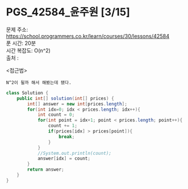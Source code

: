 # PGS_42584_윤주원 [3/15] </br>
문제 주소: https://school.programmers.co.kr/learn/courses/30/lessons/42584 </br>
푼 시간: 20분 </br>
시간 복잡도: O(n^2) </br>
출처 : 

<접근법>
```
N^2이 될까 해서 해봤는데 됐다. 
```


```java
class Solution {
    public int[] solution(int[] prices) {
        int[] answer = new int[prices.length];
        for(int idx=0; idx < prices.length; idx++){
            int count = 0;
            for(int point = idx+1; point < prices.length; point++){
                count += 1;
                if(prices[idx] > prices[point]){
                    break;
                }
            }
            //System.out.println(count);
            answer[idx] = count;
        }
        return answer;
    }
}
```

